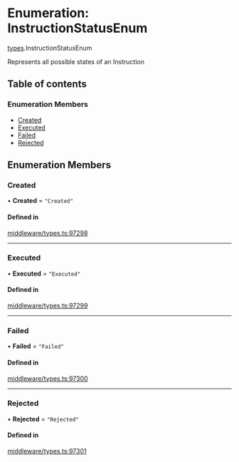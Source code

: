 # Enumeration: InstructionStatusEnum

[types](../wiki/types).InstructionStatusEnum

Represents all possible states of an Instruction

## Table of contents

### Enumeration Members

- [Created](../wiki/types.InstructionStatusEnum#created)
- [Executed](../wiki/types.InstructionStatusEnum#executed)
- [Failed](../wiki/types.InstructionStatusEnum#failed)
- [Rejected](../wiki/types.InstructionStatusEnum#rejected)

## Enumeration Members

### Created

• **Created** = ``"Created"``

#### Defined in

[middleware/types.ts:97298](https://github.com/PolymeshAssociation/polymesh-sdk/blob/88db4a91/src/middleware/types.ts#L97298)

___

### Executed

• **Executed** = ``"Executed"``

#### Defined in

[middleware/types.ts:97299](https://github.com/PolymeshAssociation/polymesh-sdk/blob/88db4a91/src/middleware/types.ts#L97299)

___

### Failed

• **Failed** = ``"Failed"``

#### Defined in

[middleware/types.ts:97300](https://github.com/PolymeshAssociation/polymesh-sdk/blob/88db4a91/src/middleware/types.ts#L97300)

___

### Rejected

• **Rejected** = ``"Rejected"``

#### Defined in

[middleware/types.ts:97301](https://github.com/PolymeshAssociation/polymesh-sdk/blob/88db4a91/src/middleware/types.ts#L97301)
